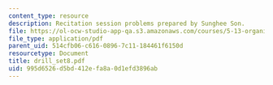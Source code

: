 ```yaml
---
content_type: resource
description: Recitation session problems prepared by Sunghee Son.
file: https://ol-ocw-studio-app-qa.s3.amazonaws.com/courses/5-13-organic-chemistry-ii-fall-2003/995d6526d5bd412efa8a0d1efd3896ab_drill_set8.pdf
file_type: application/pdf
parent_uid: 514cfb06-c616-0896-7c11-184461f6150d
resourcetype: Document
title: drill_set8.pdf
uid: 995d6526-d5bd-412e-fa8a-0d1efd3896ab
---
```

